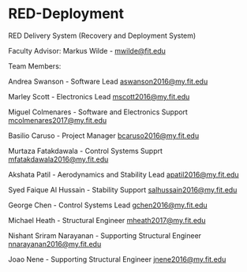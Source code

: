 # RED-Deployment

RED Delivery System
(Recovery and Deployment System)

Faculty Advisor: Markus Wilde - mwilde@fit.edu



Team Members:

Andrea Swanson - Software Lead
aswanson2016@my.fit.edu

Marley Scott - Electronics Lead
mscott2016@my.fit.edu

Miguel Colmenares - Software and Electronics Support
mcolmenares2017@my.fit.edu

Basilio Caruso - Project Manager
bcaruso2016@my.fit.edu

Murtaza Fatakdawala - Control Systems Supprt
mfatakdawala2016@my.fit.edu

Akshata Patil - Aerodynamics and Stability Lead
apatil2016@my.fit.edu

Syed Faique Al Hussain - Stability Support
salhussain2016@my.fit.edu

George Chen - Control Systems Lead
gchen2016@my.fit.edu

Michael Heath - Structural Engineer
mheath2017@my.fit.edu

Nishant Sriram Narayanan - Supporting Structural Engineer
nnarayanan2016@my.fit.edu

Joao Nene - Supporting Structural Engineer
jnene2016@my.fit.edu
